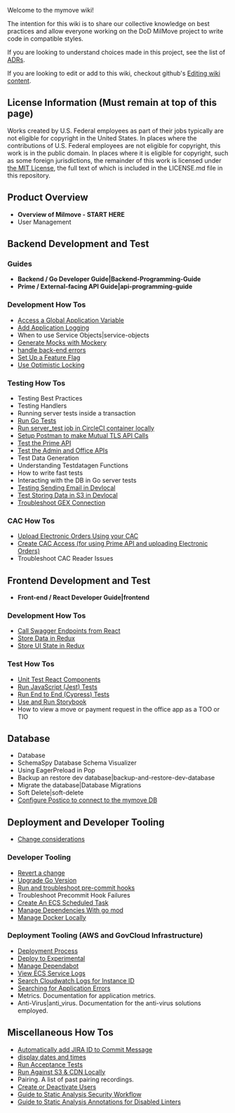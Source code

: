 Welcome to the mymove wiki!

The intention for this wiki is to share our collective knowledge on best practices and allow everyone working on the DoD MilMove project to write code in compatible styles.

If you are looking to understand choices made in this project, see the list of [ADRs](https://github.com/transcom/mymove/tree/master/docs/adr).

If you are looking to edit or add to this wiki, checkout github's [Editing wiki content](https://help.github.com/en/github/building-a-strong-community/editing-wiki-content).

## License Information (Must remain at top of this page)

Works created by U.S. Federal employees as part of their jobs typically are not eligible for copyright in the United
States. In places where the contributions of U.S. Federal employees are not eligible for copyright, this work is in
the public domain. In places where it is eligible for copyright, such as some foreign jurisdictions, the remainder of
this work is licensed under [the MIT License](https://opensource.org/licenses/MIT), the full text of which is included
in the LICENSE.md file in this repository.


## Product Overview
* **Overview of Milmove - START HERE**
* User Management

## Backend Development and Test

### Guides
* **Backend / Go Developer Guide|Backend-Programming-Guide**
* **Prime / External-facing API Guide|api-programming-guide**

### Development How Tos
* [Access a Global Application Variable](access-global-variables#how-to-access-a-global-application-variable)
* [Add Application Logging](add-application-logging#how-to-add-application-logging)
* When to use Service Objects|service-objects
* [Generate Mocks with Mockery](generate-mocks-with-mockery#how-to-generate-mocks-with-mockery)
* [handle back-end errors](handle-backend-errors#how-to-handle-back-end-errors)
* [Set Up a Feature Flag](how-to-set-up-a-feature-flag)
* [Use Optimistic Locking](use-optimistic-locking#how-to-use-optimistic-locking)

### Testing How Tos
* Testing Best Practices
* Testing Handlers
* Running server tests inside a transaction
* [Run Go Tests](run-go-tests#how-to-run-go-tests)
* [Run server_test job in CircleCI container locally](run-server-test-circle-ci#run-server-test-job-in-circleci-container-locally)
* [Setup Postman to make Mutual TLS API Calls](setup-postman-to-make-mutual-tls-api-calls#how-to-setup-postman-to-make-mutual-tls-api-calls)
* [Test the Prime API](How-to-Test-the-Prime-API-(Local,-Staging,-and-Experimental))
* [Test the Admin and Office APIs](https://github.com/transcom/mymove/wiki/Test-Admin-and-Office-APIs-with-Postman)
* Test Data Generation
* Understanding Testdatagen Functions
* How to write fast tests
* Interacting with the DB in Go server tests
* [Testing Sending Email in Devlocal](Test-Sending-Email-in-Devlocal)
* [Test Storing Data in S3 in Devlocal](Test-Storing-Data-in-S3-in-Devlocal)
* [Troubleshoot GEX Connection](troubleshoot-gex-connection#how-to-troubleshoot-gex-connection)

### CAC How Tos
* [Upload Electronic Orders Using your CAC](upload-electronic-orders#how-to-upload-electronic-orders-using-your-cac)
* [Create CAC Access (for using Prime API and uploading Electronic Orders)](use-mtls-with-cac#how-to-create-cac-access-for-using-prime-api-and-uploading-electronic-orders)
* Troubleshoot CAC Reader Issues

## Frontend Development and Test

* **Front-end / React Developer Guide|frontend**

### Development How Tos
* [Call Swagger Endpoints from React](access-swagger-endpoints-from-react#how-to-call-swagger-endpoints-from-react)
* [Store Data in Redux](store-data-in-redux#how-to-store-data-in-redux)
* [Store UI State in Redux](store-ui-state-in-redux#how-to-store-ui-state-in-redux)

### Test How Tos
* [Unit Test React Components](unit-test-react-components#how-to-unit-test-react-components)
* [Run JavaScript (Jest) Tests](run-js-tests#how-to-run-javascript-jest-tests)
* [Run End to End (Cypress) Tests](run-e2e-tests#how-to-run-end-to-end-cypress-tests)
* [Use and Run Storybook](run-storybook#how-to-use-and-run-storybook)
* How to view a move or payment request in the office app as a TOO or TIO

## Database

* Database
* SchemaSpy Database Schema Visualizer
* Using EagerPreload in Pop
* Backup an restore dev database|backup-and-restore-dev-database
* Migrate the database|Database Migrations
* Soft Delete|soft-delete
* [Configure Postico to connect to the mymove DB](https://github.com/transcom/mymove/wiki/Configure-Postico-to-connect-to-mymove-DB)

## Deployment and Developer Tooling

* [Change considerations](https://github.com/transcom/mymove/wiki/Change-Considerations)

### Developer Tooling
* [Revert a change](revert-a-change#how-to-revert-a-change)
* [Upgrade Go Version](upgrade-go-version#how-to-upgrade-go-version)
* [Run and troubleshoot pre-commit hooks](run-pre-commit-hooks#run-and-troubleshoot-pre-commit-hooks)
* Troubleshoot Precommit Hook Failures
* [Create An ECS Scheduled Task](create-an-ecs-scheduled-task#how-to-create-an-ecs-scheduled-task)
* [Manage Dependencies With go mod](manage-dependencies-with-go-mod#how-to-manage-dependencies-with-go-mod)
* [Manage Docker Locally](manage-docker-locally#how-to-manage-docker-locally)


### Deployment Tooling (AWS and GovCloud Infrastructure)
* [Deployment Process](Deployment-Process)
* [Deploy to Experimental](deploy-to-experimental#how-to-deploy-to-experimental)
* [Manage Dependabot](manage-dependabot#how-to-manage-dependabot)
* [View ECS Service Logs](view-ecs-service-logs#how-to-view-ecs-service-logs)
* [Search Cloudwatch Logs for Instance ID](How-to-Search-Cloudwatch-Logs-using-Instance-ID)
* [Searching for Application Errors](search-for-application-errors#how-to-searching-for-application-errors)
* Metrics. Documentation for application metrics.
* Anti-Virus|anti_virus. Documentation for the anti-virus solutions employed.

## Miscellaneous How Tos

* [Automatically add JIRA ID to Commit Message](automatically-add-jira-id-to-commit-message#how-to-automatically-add-jira-id-to-commit-message)
* [display dates and times](display-dates-and-times#how-to-display-dates-and-times)
* [Run Acceptance Tests](run-acceptance-tests#how-to-run-acceptance-tests)
* [Run Against S3 & CDN Locally](run-against-s3-locally#how-to-run-against-s3-cdn-locally)
* Pairing. A list of past pairing recordings.
* [Create or Deactivate Users](create-or-deactivate-users#how-to-create-or-deactivate-users)
* [Guide to Static Analysis Security Workflow](guide-to-static-analysis-security-workflow#guide-to-static-analysis-security-workflow)
* [Guide to Static Analysis Annotations for Disabled Linters](guide-to-static-analysis-annotations-for-disabled-Linters#guide-to-static-analysis-annotations-for-disabled-linters)


